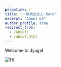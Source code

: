 ```yaml
---
permalink: /
title: "一條実加さん here"
excerpt: "About me"
author_profile: true
redirect_from: 
  - /about/
  - /about.html
---
```


Welcome to Jyugo!




![Hi](https://ch3302files.storage.live.com/y4mSusHLm8q_o00qd9qYEekw4MUyYs3MPuyorVvWw0M8w6Zg31dCBKTtfSjOlQsvddk948gV5817e76UDBqsQaWsqpn2-EgPnM1aIH9hXdb4iVlojGeltemKMx1-h5AosYrVLNrLOJpfona1Shmo8CLZM0pFgstSQUF_JY-_Z_jXST4BLIFD6biL5PWdt0z8ToNe5sDmyvO4z0G-Pfm4WBTxg/title.jpg?psid=1&width=725&height=329)
